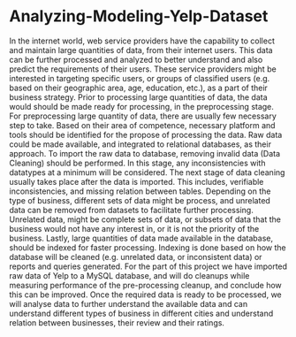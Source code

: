 # Analyzing-Modeling-Yelp-Dataset
In the internet world, web service providers have the capability to collect and maintain large quantities of data, from their internet users. This data can be further processed and analyzed to better understand and also predict the requirements of their users. These service providers might be interested in targeting specific users, or groups of classified users (e.g. based on their geographic area, age, education, etc.), as a part of their business strategy. Prior to processing large quantities of data, the data would should be made ready for processing, in the preprocessing stage. For preprocessing large quantity of data, there are usually few necessary step to take. Based on their area of competence, necessary platform and tools should be identified for the propose of processing the data. Raw data could be made available, and integrated to relational databases, as their approach. To import the raw data to database, removing invalid data (Data Cleaning) should be performed. In this stage, any inconsistencies with datatypes at a minimum will be considered. The next stage of data cleaning usually takes place after the data is imported. This includes, verifiable inconsistencies, and missing relation between tables. Depending on the type of business, different sets of data might be process, and unrelated data can be removed from datasets to facilitate further processing. Unrelated data, might be complete sets of data, or subsets of data that the business would not have any interest in, or it is not the priority of the business. Lastly, large quantities of data made available in the database, should be indexed for faster processing. Indexing is done based on how the database will be cleaned (e.g. unrelated data, or inconsistent data) or reports and queries generated. For the part of this project we have imported raw data of Yelp to a MySQL database, and will do cleanups while measuring performance of the pre-processing cleanup, and conclude how this can be improved. Once the required data is ready to be processed, we will analyse data to further understand the available data and can understand different types of business in different cities and understand relation between businesses, their review and their ratings. 
